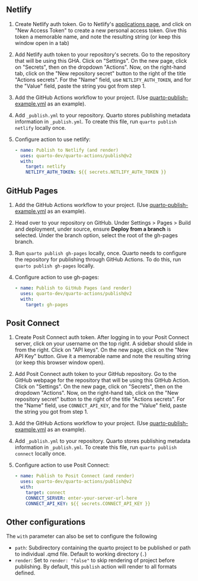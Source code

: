 ## Netlify 

1. Create Netlify auth token. Go to Netlify's [applications page](https://app.netlify.com/user/applications), and click on "New Access Token" to create a new personal access token.
Give this token a memorable name, and note the resulting string (or keep this window open in a tab)

2. Add Netlify auth token to your repository's secrets. Go to the repository that will be using this GHA. Click on "Settings". On the new page, click on "Secrets", then on the dropdown "Actions". Now, on the right-hand tab, click on the "New repository secret" button to the right of the title "Actions secrets". For the "Name" field, use `NETLIFY_AUTH_TOKEN`, and for the "Value" field, paste the string you got from step 1.

3. Add the GitHub Actions workflow to your project. (Use [quarto-publish-example.yml](https://github.com/quarto-dev/quarto-actions/blob/main/examples/quarto-publish-example.yml) as an example).

4. Add `_publish.yml` to your repository. Quarto stores publishing metadata information in `_publish.yml`. To create this file, run `quarto publish netlify` locally once.

5. Configure action to use netlify:
   
   ```yaml
   - name: Publish to Netlify (and render)
     uses: quarto-dev/quarto-actions/publish@v2
     with:
       target: netlify
       NETLIFY_AUTH_TOKEN: ${{ secrets.NETLIFY_AUTH_TOKEN }}
   ```

## GitHub Pages

1. Add the GitHub Actions workflow to your project. (Use [quarto-publish-example.yml](https://github.com/quarto-dev/quarto-actions/blob/main/examples/quarto-publish-example.yml) as an example).

2. Head over to your repository on GitHub. Under Settings > Pages > Build and deployment, under source, ensure **Deploy from a branch** is selected. Under the branch option, select the root of the gh-pages branch.

3. Run `quarto publish gh-pages` locally, once. Quarto needs to configure the repository for publishing through GitHub Actions. To do this, run `quarto publish gh-pages` locally.

4. Configure action to use gh-pages:

   ```yaml
   - name: Publish to GitHub Pages (and render)
     uses: quarto-dev/quarto-actions/publish@v2
     with:
       target: gh-pages
   ```

## Posit Connect

1. Create Posit Connect auth token.  After logging in to your Posit Connect server, click on your username on the top right. A sidebar should slide in from the right. Click on "API keys". On the new page, click on the "New API Key" button. Give it a memorable name and note the resulting string (or keep this browser window open).

2. Add Posit Connect auth token to your GitHub repository. Go to the GitHub webpage for the repository that will be using this GitHub Action. Click on "Settings". On the new page, click on "Secrets", then on the dropdown "Actions". Now, on the right-hand tab, click on the "New repository secret" button to the right of the title "Actions secrets". For the "Name" field, use `CONNECT_API_KEY`, and for the "Value" field, paste the string you got from step 1.

3. Add the GitHub Actions workflow to your project. (Use [quarto-publish-example.yml](https://github.com/quarto-dev/quarto-actions/blob/main/examples/quarto-publish-example.yml) as an example).

4. Add `_publish.yml` to your repository. Quarto stores publishing metadata information in `_publish.yml`. To create this file, run `quarto publish connect` locally once.

5. Configure action to use Posit Connect:

   ```yaml
   - name: Publish to Posit Connect (and render)
     uses: quarto-dev/quarto-actions/publish@v2
     with:
       target: connect
       CONNECT_SERVER: enter-your-server-url-here
       CONNECT_API_KEY: ${{ secrets.CONNECT_API_KEY }} 
   ```

## Other configurations

The `with` parameter can also be set to configure the following

* `path`: Subdirectory containing the quarto project to be published or path to individual .qmd file. Default to working directory (`.`)
* `render`: Set to `render: "false"` to skip rendering of project before publishing. By default, this `publish` action will render to all formats defined.
